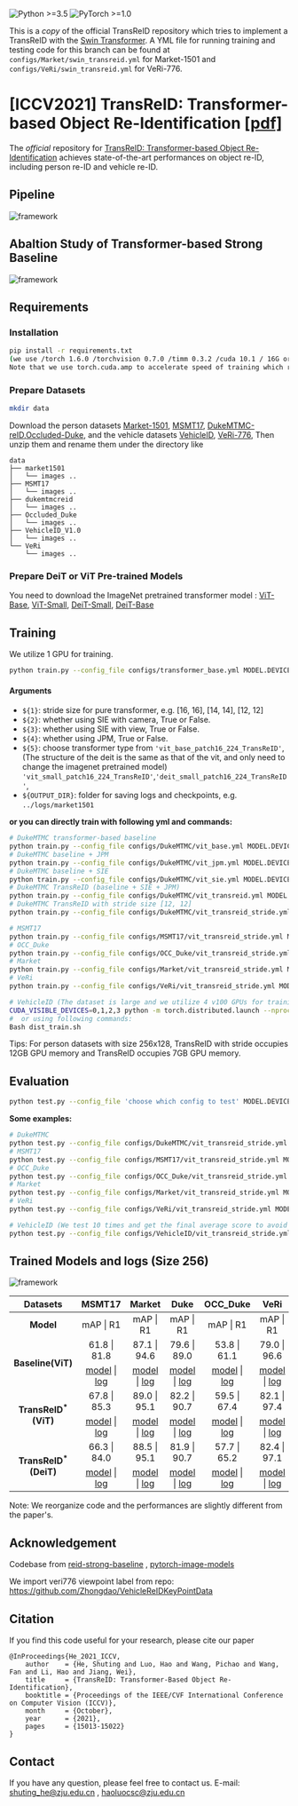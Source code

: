 ![Python >=3.5](https://img.shields.io/badge/Python->=3.5-yellow.svg)
![PyTorch >=1.0](https://img.shields.io/badge/PyTorch->=1.6-blue.svg)

This is a *copy* of the official TransReID repository which tries to implement a TransReID with the [Swin Transformer](https://github.com/microsoft/Swin-Transformer). A YML file for running training and testing code for this branch can be found at `configs/Market/swin_transreid.yml` for Market-1501 and `configs/VeRi/swin_transreid.yml` for VeRi-776.
# [ICCV2021] TransReID: Transformer-based Object Re-Identification [[pdf]](https://openaccess.thecvf.com/content/ICCV2021/papers/He_TransReID_Transformer-Based_Object_Re-Identification_ICCV_2021_paper.pdf)

The *official* repository for  [TransReID: Transformer-based Object Re-Identification](https://arxiv.org/abs/2102.04378) achieves state-of-the-art performances on object re-ID, including person re-ID and vehicle re-ID.

## Pipeline

![framework](figs/framework.png)

## Abaltion Study of Transformer-based Strong Baseline

![framework](figs/ablation.png)



## Requirements

### Installation

```bash
pip install -r requirements.txt
(we use /torch 1.6.0 /torchvision 0.7.0 /timm 0.3.2 /cuda 10.1 / 16G or 32G V100 for training and evaluation.
Note that we use torch.cuda.amp to accelerate speed of training which requires pytorch >=1.6)
```

### Prepare Datasets

```bash
mkdir data
```

Download the person datasets [Market-1501](https://drive.google.com/file/d/0B8-rUzbwVRk0c054eEozWG9COHM/view), [MSMT17](https://arxiv.org/abs/1711.08565), [DukeMTMC-reID](https://arxiv.org/abs/1609.01775),[Occluded-Duke](https://github.com/lightas/Occluded-DukeMTMC-Dataset), and the vehicle datasets [VehicleID](https://www.pkuml.org/resources/pku-vehicleid.html), [VeRi-776](https://github.com/JDAI-CV/VeRidataset), 
Then unzip them and rename them under the directory like

```
data
├── market1501
│   └── images ..
├── MSMT17
│   └── images ..
├── dukemtmcreid
│   └── images ..
├── Occluded_Duke
│   └── images ..
├── VehicleID_V1.0
│   └── images ..
└── VeRi
    └── images ..
```

### Prepare DeiT or ViT Pre-trained Models

You need to download the ImageNet pretrained transformer model : [ViT-Base](https://github.com/rwightman/pytorch-image-models/releases/download/v0.1-vitjx/jx_vit_base_p16_224-80ecf9dd.pth), [ViT-Small](https://github.com/rwightman/pytorch-image-models/releases/download/v0.1-weights/vit_small_p16_224-15ec54c9.pth), [DeiT-Small](https://dl.fbaipublicfiles.com/deit/deit_small_distilled_patch16_224-649709d9.pth), [DeiT-Base](https://dl.fbaipublicfiles.com/deit/deit_base_distilled_patch16_224-df68dfff.pth)

## Training

We utilize 1  GPU for training.

```bash
python train.py --config_file configs/transformer_base.yml MODEL.DEVICE_ID "('your device id')" MODEL.STRIDE_SIZE ${1} MODEL.SIE_CAMERA ${2} MODEL.SIE_VIEW ${3} MODEL.JPM ${4} MODEL.TRANSFORMER_TYPE ${5} OUTPUT_DIR ${OUTPUT_DIR} DATASETS.NAMES "('your dataset name')"
```

#### Arguments

- `${1}`: stride size for pure transformer, e.g. [16, 16], [14, 14], [12, 12]
- `${2}`: whether using SIE with camera, True or False.
- `${3}`: whether using SIE with view, True or False.
- `${4}`: whether using JPM, True or False.
- `${5}`: choose transformer type from `'vit_base_patch16_224_TransReID'`,(The structure of the deit is the same as that of the vit, and only need to change the imagenet pretrained model)  `'vit_small_patch16_224_TransReID'`,`'deit_small_patch16_224_TransReID'`,
- `${OUTPUT_DIR}`: folder for saving logs and checkpoints, e.g. `../logs/market1501`

**or you can directly train with following  yml and commands:**

```bash
# DukeMTMC transformer-based baseline
python train.py --config_file configs/DukeMTMC/vit_base.yml MODEL.DEVICE_ID "('0')"
# DukeMTMC baseline + JPM
python train.py --config_file configs/DukeMTMC/vit_jpm.yml MODEL.DEVICE_ID "('0')"
# DukeMTMC baseline + SIE
python train.py --config_file configs/DukeMTMC/vit_sie.yml MODEL.DEVICE_ID "('0')"
# DukeMTMC TransReID (baseline + SIE + JPM)
python train.py --config_file configs/DukeMTMC/vit_transreid.yml MODEL.DEVICE_ID "('0')"
# DukeMTMC TransReID with stride size [12, 12]
python train.py --config_file configs/DukeMTMC/vit_transreid_stride.yml MODEL.DEVICE_ID "('0')"

# MSMT17
python train.py --config_file configs/MSMT17/vit_transreid_stride.yml MODEL.DEVICE_ID "('0')"
# OCC_Duke
python train.py --config_file configs/OCC_Duke/vit_transreid_stride.yml MODEL.DEVICE_ID "('0')"
# Market
python train.py --config_file configs/Market/vit_transreid_stride.yml MODEL.DEVICE_ID "('0')"
# VeRi
python train.py --config_file configs/VeRi/vit_transreid_stride.yml MODEL.DEVICE_ID "('0')"

# VehicleID (The dataset is large and we utilize 4 v100 GPUs for training )
CUDA_VISIBLE_DEVICES=0,1,2,3 python -m torch.distributed.launch --nproc_per_node=4 --master_port 66666 train.py --config_file configs/VehicleID/vit_transreid_stride.yml MODEL.DIST_TRAIN True
#  or using following commands:
Bash dist_train.sh 
```

Tips:  For person datasets  with size 256x128, TransReID with stride occupies 12GB GPU memory and TransReID occupies 7GB GPU memory. 

## Evaluation

```bash
python test.py --config_file 'choose which config to test' MODEL.DEVICE_ID "('your device id')" TEST.WEIGHT "('your path of trained checkpoints')"
```

**Some examples:**

```bash
# DukeMTMC
python test.py --config_file configs/DukeMTMC/vit_transreid_stride.yml MODEL.DEVICE_ID "('0')"  TEST.WEIGHT '../logs/duke_vit_transreid_stride/transformer_120.pth'
# MSMT17
python test.py --config_file configs/MSMT17/vit_transreid_stride.yml MODEL.DEVICE_ID "('0')" TEST.WEIGHT '../logs/msmt17_vit_transreid_stride/transformer_120.pth'
# OCC_Duke
python test.py --config_file configs/OCC_Duke/vit_transreid_stride.yml MODEL.DEVICE_ID "('0')" TEST.WEIGHT '../logs/occ_duke_vit_transreid_stride/transformer_120.pth'
# Market
python test.py --config_file configs/Market/vit_transreid_stride.yml MODEL.DEVICE_ID "('0')"  TEST.WEIGHT '../logs/market_vit_transreid_stride/transformer_120.pth'
# VeRi
python test.py --config_file configs/VeRi/vit_transreid_stride.yml MODEL.DEVICE_ID "('0')" TEST.WEIGHT '../logs/veri_vit_transreid_stride/transformer_120.pth'

# VehicleID (We test 10 times and get the final average score to avoid randomness)
python test.py --config_file configs/VehicleID/vit_transreid_stride.yml MODEL.DEVICE_ID "('0')" TEST.WEIGHT '../logs/vehicleID_vit_transreid_stride/transformer_120.pth'
```

## Trained Models and logs (Size 256)

![framework](figs/sota.png)

<table>
<thead>
<tr><th style='text-align:center;' >Datasets</th><th style='text-align:center;' >MSMT17</th><th style='text-align:center;' >Market</th><th style='text-align:center;' >Duke</th><th style='text-align:center;' >OCC_Duke</th><th style='text-align:center;' >VeRi</th><th style='text-align:center;' >VehicleID</th></tr></thead>
<tbody><tr><td style='text-align:center;' ><strong>Model</strong></td><td style='text-align:center;' >mAP | R1</td><td style='text-align:center;' >mAP | R1</td><td style='text-align:center;' >mAP | R1</td><td style='text-align:center;' >mAP | R1</td><td style='text-align:center;' >mAP | R1</td><td style='text-align:center;' >R1 | R5</td></tr><tr><td style='text-align:center;'rowspan="2" ><strong>Baseline(ViT)</strong></td>
  <td style='text-align:center;' >61.8 | 81.8</td><td style='text-align:center;' >87.1 | 94.6</td><td style='text-align:center;' >79.6 | 89.0</td><td style='text-align:center;' >53.8 | 61.1</td><td style='text-align:center;' >79.0 | 96.6</td><td style='text-align:center;' >83.5 | 96.7</td></tr><tr>  <td style='text-align:center;' ><a href='https://drive.google.com/file/d/1iF5JNPw9xi-rLY3Ri9EY-PFAkK6Vg_Pf/view?usp=sharing'>model</a> | <a href='https://drive.google.com/file/d/1oCnLpwv-V_RU7_BNXFsIgXKxAm2QAD7n/view?usp=sharing'>log</a></td><td style='text-align:center;' ><a href='https://drive.google.com/file/d/1crYsKRrW4eUq6abT4KK8_atMLFsbq56W/view?usp=sharing'>model</a> | <a href='https://drive.google.com/file/d/1YSo6FgJ42SOv3TTQvzE_4V1r3Ma608lZ/view?usp=sharing'>log</a></td><td style='text-align:center;' ><a href='https://drive.google.com/file/d/17GQqFuTleAZWLD92AtEd1c_dnTyZHl4k/view?usp=sharing'>model</a> | <a href='https://drive.google.com/file/d/1a8Ci3qN4Y47LRWqgbeF4HJON1hBmeLCn/view?usp=sharing'>log</a></td><td style='text-align:center;' ><a href='https://drive.google.com/file/d/1uHX5j7yepalN1EINdF9lzrT3iDWj-pr9/view?usp=sharing'>model</a> | <a href='https://drive.google.com/file/d/1urUfrvML_7qKvqXyz6Yl4msJS6nTNbe5/view?usp=sharing'>log</a></td><td style='text-align:center;' ><a href='https://drive.google.com/file/d/1Qu13CS5MK1ANsXoYgkX5Kji383SbQbn9/view?usp=sharing'>model</a> | <a href='https://drive.google.com/file/d/17Io4ECJixITduJ-bey7yix1Unwv9PBKd/view?usp=sharing'>log</a></td><td style='text-align:center;' ><a href='https://drive.google.com/file/d/1loUlRlM9DCiIAkq5mpL4LrJiUC3G3fMp/view?usp=sharing'>model</a> | <a href='https://drive.google.com/file/d/12gOI9fivkRj5utCPciKS6Z1SNM8V2SGT/view?usp=sharing'>test</a></td></tr><tr><td style='text-align:center;'rowspan="2" ><strong>TransReID<sup>*</sup>(ViT)</strong></td>
  <td style='text-align:center;' >67.8 | 85.3</td><td style='text-align:center;' >89.0 | 95.1</td><td style='text-align:center;' >82.2 | 90.7</td><td style='text-align:center;' >59.5 | 67.4</td><td style='text-align:center;' >82.1 | 97.4</td><td style='text-align:center;' >85.2 | 97.4</td></tr><tr>
  <td style='text-align:center;' ><a href='https://drive.google.com/file/d/1x6Na97ycxS0t2Dn_0iRKWe1U5ccIqASK/view?usp=sharing'>model</a> | <a href='https://drive.google.com/file/d/14TPDaU2T0WLTsg0iEHJFnqwzSTrpzC0B/view?usp=sharing'>log</a></td><td style='text-align:center;' ><a href='https://drive.google.com/file/d/11p4RjmpCGGAS-876VEt7OoFrUeHTUlyO/view?usp=sharing'>model</a> | <a href='https://drive.google.com/file/d/1SWNtnhEVoDu3Uixf5XBCQlvXYapVrk7w/view?usp=sharing'>log</a></td><td style='text-align:center;' ><a href='https://drive.google.com/file/d/1BipxoqyThefQviJzuJIKtFJvNblIlPGN/view?usp=sharing'>model</a> | <a href='https://drive.google.com/file/d/11dE_kbNWbvmo-3qUShN7qsrTsqd89Eoc/view?usp=sharing'>log</a></td><td style='text-align:center;' ><a href='https://drive.google.com/file/d/1VJg4rTA43TCHkR9hTIBu8S2Sy1KiTnSJ/view?usp=sharing'>model</a> | <a href='https://drive.google.com/file/d/1I1xTSBl1v-QBSyxxAB7xIszW_fu9oT6g/view?usp=sharing'>log</a></td><td style='text-align:center;' ><a href='https://drive.google.com/file/d/1SquTlBhl_pahsa5752KoGDBPY-AZpoSg/view?usp=sharing'>model</a> | <a href='https://drive.google.com/file/d/1H3MpDrA61HMmo8x8teANpCxY7BoGo09r/view?usp=sharing'>log</a></td><td style='text-align:center;' ><a href='https://drive.google.com/file/d/13ArCZutLuFrAoZpBuuk1y3EW91cYubmU/view?usp=sharing'>model</a> | <a href='https://drive.google.com/file/d/1ibJjqyLFvMv8vO9WanVi-5pYsJD4LY7K/view?usp=sharing'>test</a></td></tr><tr><td style='text-align:center;'rowspan="2" ><strong>TransReID<sup>*</sup>(DeiT)</strong></td>
  <td style='text-align:center;' >66.3 | 84.0</td><td style='text-align:center;' >88.5 | 95.1</td><td style='text-align:center;' >81.9 | 90.7</td><td style='text-align:center;' >57.7 | 65.2</td><td style='text-align:center;' >82.4 | 97.1</td><td style='text-align:center;' >86.0 | 97.6</td></tr><tr>
  <td style='text-align:center;' ><a href='https://drive.google.com/file/d/1WSUD0gKjGIG_gzTc2izH_y-EuDzweN95/view?usp=sharing'>model</a> | <a href='https://drive.google.com/file/d/1-YWh-Z1JVN8xzjG7PNyN2TpWN4Z1eUvP/view?usp=sharing'>log</a></td><td style='text-align:center;' ><a href='https://drive.google.com/file/d/1cbUK2KozdPSoewzvF0ucFQnZ0yfZiu_H/view?usp=sharing'>model</a> | <a href='https://drive.google.com/file/d/1C9glb0kc5thfU3U9Yrr6z7h5oYgMwHfy/view?usp=sharing'>log</a></td><td style='text-align:center;' ><a href='https://drive.google.com/file/d/1ltaX9zGFO31Wwwu47K9c4WTTBZVLdzLw/view?usp=sharing'>model</a> | <a href='https://drive.google.com/file/d/13H9usPg7pG5b6Eglx0EiKDiU6n3chBnT/view?usp=sharing'>log</a></td><td style='text-align:center;' ><a href='https://drive.google.com/file/d/1YJkBiMb5oVBnO6GXYW3Y_hFkR-Pl5ikC/view?usp=sharing'>model</a> | <a href='https://drive.google.com/file/d/1xnPlCw3w5obBpEAaI8Sb7Z5Bh9dPcZtL/view?usp=sharing'>log</a></td><td style='text-align:center;' ><a href='https://drive.google.com/file/d/1n26yrqTwu8bvaS-L_8mmiPlIrw_2_Ryo/view?usp=sharing'>model</a> | <a href='https://drive.google.com/file/d/11hTccnvJCi8Be_1fArX3mWqgdwOarxAf/view?usp=sharing'>log</a></td><td style='text-align:center;' ><a href='https://drive.google.com/file/d/1YC8dvKiCg5qCKpRc4kHemaUdFdBePkAk/view?usp=sharing'>model</a> | <a href='https://drive.google.com/file/d/1cELmjTLj5Lo9QwJuDGbqftwjeYAQD17k/view?usp=sharing'>test</a></td></tr></tbody>
</table>

Note: We reorganize code and the performances are slightly different from the paper's.

## Acknowledgement

Codebase from [reid-strong-baseline](https://github.com/michuanhaohao/reid-strong-baseline) , [pytorch-image-models](https://github.com/rwightman/pytorch-image-models)

We import veri776 viewpoint label from repo: https://github.com/Zhongdao/VehicleReIDKeyPointData

## Citation

If you find this code useful for your research, please cite our paper

```
@InProceedings{He_2021_ICCV,
    author    = {He, Shuting and Luo, Hao and Wang, Pichao and Wang, Fan and Li, Hao and Jiang, Wei},
    title     = {TransReID: Transformer-Based Object Re-Identification},
    booktitle = {Proceedings of the IEEE/CVF International Conference on Computer Vision (ICCV)},
    month     = {October},
    year      = {2021},
    pages     = {15013-15022}
}
```

## Contact

If you have any question, please feel free to contact us. E-mail: [shuting_he@zju.edu.cn](mailto:shuting_he@zju.edu.cn) , [haoluocsc@zju.edu.cn](mailto:haoluocsc@zju.edu.cn)

